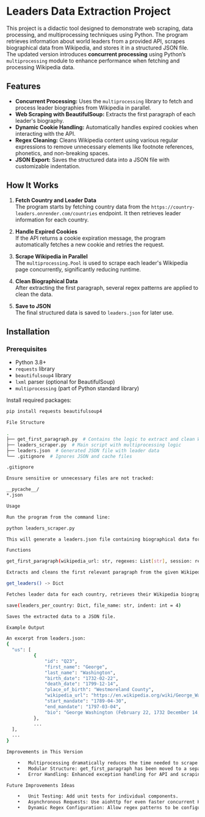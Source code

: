 # Leaders Data Extraction Project

This project is a didactic tool designed to demonstrate web scraping, data processing, and multiprocessing techniques using Python. The program retrieves information about world leaders from a provided API, scrapes biographical data from Wikipedia, and stores it in a structured JSON file. The updated version introduces **concurrent processing** using Python’s `multiprocessing` module to enhance performance when fetching and processing Wikipedia data.

## Features

- **Concurrent Processing:** Uses the `multiprocessing` library to fetch and process leader biographies from Wikipedia in parallel.
- **Web Scraping with BeautifulSoup:** Extracts the first paragraph of each leader's biography.
- **Dynamic Cookie Handling:** Automatically handles expired cookies when interacting with the API.
- **Regex Cleaning:** Cleans Wikipedia content using various regular expressions to remove unnecessary elements like footnote references, phonetics, and non-breaking spaces.
- **JSON Export:** Saves the structured data into a JSON file with customizable indentation.

## How It Works

1. **Fetch Country and Leader Data**  
   The program starts by fetching country data from the `https://country-leaders.onrender.com/countries` endpoint. It then retrieves leader information for each country.

2. **Handle Expired Cookies**  
   If the API returns a cookie expiration message, the program automatically fetches a new cookie and retries the request.

3. **Scrape Wikipedia in Parallel**  
   The `multiprocessing.Pool` is used to scrape each leader's Wikipedia page concurrently, significantly reducing runtime.

4. **Clean Biographical Data**  
   After extracting the first paragraph, several regex patterns are applied to clean the data.

5. **Save to JSON**  
   The final structured data is saved to `leaders.json` for later use.

## Installation

### Prerequisites

- Python 3.8+
- `requests` library
- `beautifulsoup4` library
- `lxml` parser (optional for BeautifulSoup)
- `multiprocessing` (part of Python standard library)

Install required packages:

```bash
pip install requests beautifulsoup4

File Structure

.
├── get_first_paragraph.py  # Contains the logic to extract and clean Wikipedia paragraphs
├── leaders_scraper.py  # Main script with multiprocessing logic
├── leaders.json  # Generated JSON file with leader data
└── .gitignore  # Ignores JSON and cache files

.gitignore

Ensure sensitive or unnecessary files are not tracked:

__pycache__/
*.json

Usage

Run the program from the command line:

python leaders_scraper.py

This will generate a leaders.json file containing biographical data for world leaders.

Functions

get_first_paragraph(wikipedia_url: str, regexes: List[str], session: requests.Session) -> str

Extracts and cleans the first relevant paragraph from the given Wikipedia URL.

get_leaders() -> Dict

Fetches leader data for each country, retrieves their Wikipedia biographies using multiprocessing, and structures the data.

save(leaders_per_country: Dict, file_name: str, indent: int = 4)

Saves the extracted data to a JSON file.

Example Output

An excerpt from leaders.json:
{
  "us": [
          {
              "id": "Q23",
              "first_name": "George",
              "last_name": "Washington",
              "birth_date": "1732-02-22",
              "death_date": "1799-12-14",
              "place_of_birth": "Westmoreland County",
              "wikipedia_url": "https://en.wikipedia.org/wiki/George_Washington",
              "start_mandate": "1789-04-30",
              "end_mandate": "1797-03-04",
              "bio": "George Washington (February 22, 1732 December 14, 1799) was a Founding Father of the United States, military officer, and farmer who served as the first president of the United States from 1789 to 1797. Appointed by the Second Continental Congress as commander of the Continental Army in 1775, Washington led Patriot forces to victory in the American Revolutionary War and then served as president of the Constitutional Convention in 1787, which drafted the current Constitution of the United States. Washington has thus become commonly known as the Father of his Country."
          },
          ...
  ],
  ...
}

Improvements in This Version

	•	Multiprocessing dramatically reduces the time needed to scrape and process Wikipedia data.
	•	Modular Structure: get_first_paragraph has been moved to a separate module for better organization.
	•	Error Handling: Enhanced exception handling for API and scraping failures.

Future Improvements Ideas

	•	Unit Testing: Add unit tests for individual components.
	•	Asynchronous Requests: Use aiohttp for even faster concurrent HTTP requests.
	•	Dynamic Regex Configuration: Allow regex patterns to be configured externally.


